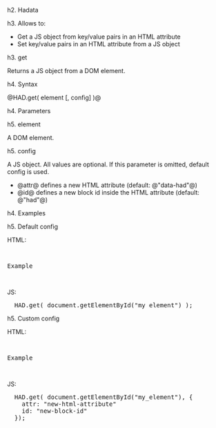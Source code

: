 h2. Hadata

h3. Allows to:

* Get a JS object from key/value pairs in an HTML attribute
* Set key/value pairs in an HTML attribute from a JS object

h3. get

Returns a JS object from a DOM element.

h4. Syntax

@HAD.get( element [, config] )@

h4. Parameters

h5. element

A DOM element.

h5. config

A JS object. All values are optional.
If this parameter is omitted, default config is used.

* @attr@ defines a new HTML attribute (default: @"data-had"@)
* @id@ defines a new block id inside the HTML attribute (default: @"had"@)

h4. Examples

h5. Default config

HTML:
<pre>
  <p data-had="had[key:value]">Example</p>
</pre>

JS:
<pre>
  HAD.get( document.getElementById("my_element") );
</pre>

h5. Custom config

HTML:
<pre>
  <p new-html-attribute="new-block-id[key:value]">Example</p>
</pre>

JS:
<pre>
  HAD.get( document.getElementById("my_element"), {
    attr: "new-html-attribute"
    id: "new-block-id"
  });
</pre>